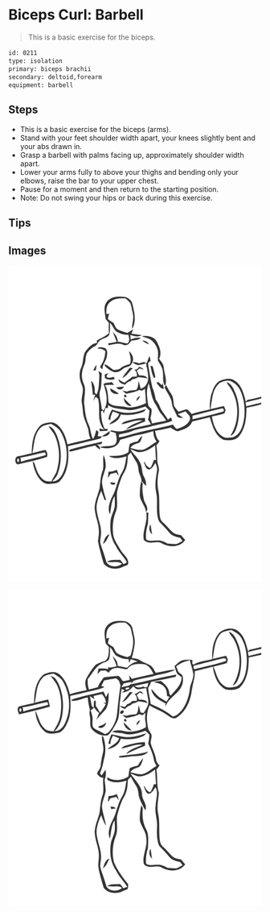 # Biceps Curl: Barbell

> This is a basic exercise for the biceps.

``` 
id: 0211 
type: isolation 
primary: biceps brachii 
secondary: deltoid,forearm 
equipment: barbell 
``` 


## Steps


 - This is a basic exercise for the biceps (arms).
 - Stand with your feet shoulder width apart, your knees slightly bent and your abs drawn in.
 - Grasp a barbell with palms facing up, approximately shoulder width apart.
 - Lower your arms fully to above your thighs and bending only your elbows, raise the bar to your upper chest.
 - Pause for a moment and then return to the starting position.
 - Note: Do not swing your hips or back during this exercise.

## Tips



## Images

![](./../svg/0211-relaxation.svg "")

![](./../svg/0211-tension.svg "")

